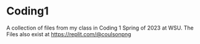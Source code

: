 # Coding1
A collection of files from my class in Coding 1 Spring of 2023 at WSU. The Files also exist at https://replit.com/@coulsonpng

